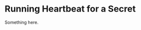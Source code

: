[title]: # (Running Heartbeat for a Secret)
[tags]: # (XXX)
[priority]: # (4372)
# Running Heartbeat for a Secret
Something here.
